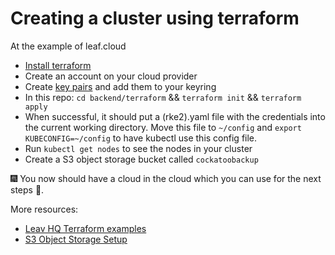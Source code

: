 # Creating a cluster using terraform

At the example of leaf.cloud

- [Install terraform](https://www.terraform.io/downloads)
- Create an account on your cloud provider
- Create [key pairs](https://docs.leaf.cloud/en/latest/Getting-Started/Key-pairs/) and add them to your keyring
- In this repo: `cd backend/terraform` && `terraform init` && `terraform apply`
- When successful, it should put a (rke2).yaml file with the credentials into the current working directory. Move this file to `~/config` and `export KUBECONFIG=~/config` to have kubectl use this config file.
- Run `kubectl get nodes` to see the nodes in your cluster
- Create a S3 object storage bucket called `cockatoobackup`

🎆 You now should have a cloud in the cloud which you can use for the next steps 🎇.

More resources:

- [Leav HQ Terraform examples](https://github.com/leafcloudhq/terraform-examples/tree/main/kubernetes-rke2)
- [S3 Object Storage Setup](https://docs.leaf.cloud/en/latest/object-storage/using-object-storage/)
